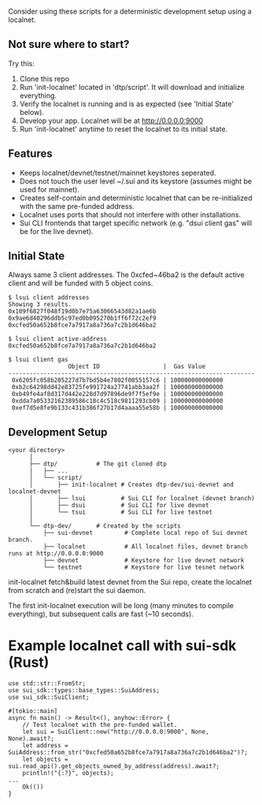 Consider using these scripts for a deterministic development setup using a localnet.

## Not sure where to start?
Try this:
  1. Clone this repo
  2. Run 'init-localnet' located in 'dtp/script'. It will download and initialize everything.
  3. Verify the localnet is running and is as expected (see 'Initial State' below).
  4. Develop your app. Localnet will be at http://0.0.0.0:9000
  5. Run 'init-localnet' anytime to reset the localnet to its initial state.

## Features
  - Keeps localnet/devnet/testnet/mainnet keystores seperated.
  - Does not touch the user level ~/.sui and its keystore (assumes might be used for mainnet).
  - Creates self-contain and deterministic localnet that can be re-initialized with the same pre-funded address.
  - Localnet uses ports that should not interfere with other installations.
  - Sui CLI frontends that target specific network (e.g. "dsui client gas" will be for the live devnet).

## Initial State
Always same 3 client addresses. The 0xcfed~46ba2 is the default active client and will be funded with 5 object coins.
```
$ lsui client addresses
Showing 3 results.
0x109f6827f048f19d0b7e75a63066543d82a1ae6b
0x9ae6d40296ddb5c97ed0b095270b1ff6f72c2ef9
0xcfed50a652b8fce7a7917a8a736a7c2b1d646ba2

$ lsui client active-address
0xcfed50a652b8fce7a7917a8a736a7c2b1d646ba2

$ lsui client gas
                 Object ID                  |  Gas Value
----------------------------------------------------------------------
 0x6205fc058b205227d7b7bd5b4e7802f0055157c6 | 100000000000000
 0xb2c64298dd42e83725fe991724a27741abb3aa2f | 100000000000000
 0xb49fe4af8d317d442e228d7d97896de9f7f5ef9e | 100000000000000
 0xdda7a05332162389586c18c4c518c9811293cb09 | 100000000000000
 0xef7d5e8fe9b133c431b386f27b17d4aaaa55e58b | 100000000000000
```

## Development Setup
 ```
 <your directory>
       │
       ├── dtp/           # The git cloned dtp
       |   ├── ...
       │   └── script/
       │       ├── init-localnet # Creates dtp-dev/sui-devnet and localnet-devnet
       │       ├── lsui          # Sui CLI for localnet (devnet branch)
       │       ├── dsui          # Sui CLI for live devnet
       │       └── tsui          # Sui CLI for live testnet
       │       
       └── dtp-dev/       # Created by the scripts
           ├── sui-devnet         # Complete local repo of Sui devnet branch.
           ├── localnet           # All localnet files, devnet branch runs at http://0.0.0.0:9000
           ├── devnet             # Keystore for live devnet network
           └── testnet            # Keystore for live tesnet network
```

init-localnet fetch&build latest devnet from the Sui repo, create the localnet from scratch and (re)start the sui daemon.

The first init-localnet execution will be long (many minutes to compile everything), but subsequent calls are fast (~10 seconds).

# Example localnet call with sui-sdk (Rust)
```
use std::str::FromStr;
use sui_sdk::types::base_types::SuiAddress;
use sui_sdk::SuiClient;

#[tokio::main]
async fn main() -> Result<(), anyhow::Error> {
    // Test localnet with the pre-funded wallet.
    let sui = SuiClient::new("http://0.0.0.0:9000", None, None).await?;
    let address = SuiAddress::from_str("0xcfed50a652b8fce7a7917a8a736a7c2b1d646ba2")?;
    let objects = sui.read_api().get_objects_owned_by_address(address).await?;
    println!("{:?}", objects);
...
    Ok(())
}

